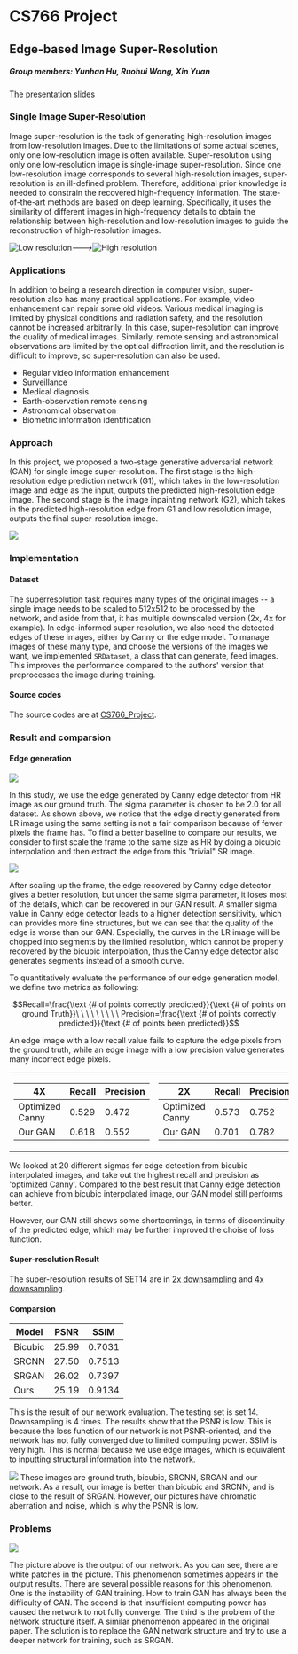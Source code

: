 # CS766 Project
## Edge-based Image Super-Resolution
##### Group members: Yunhan Hu, Ruohui Wang, Xin Yuan

[The presentation slides](https://github.com/hyh9335/CS766_Project/tree/gh-pages/Final_Presentation.pptx)



### Single Image Super-Resolution

Image super-resolution is the task of generating high-resolution images from low-resolution images. Due to the limitations of some actual scenes, only one low-resolution image is often available. Super-resolution using only one low-resolution image is single-image super-resolution. Since one low-resolution image corresponds to several high-resolution images, super-resolution is an ill-defined problem. Therefore, additional prior knowledge is needed to constrain the recovered high-frequency information. The state-of-the-art methods are based on deep learning. Specifically, it uses the similarity of different images in high-frequency details to obtain the relationship between high-resolution and low-resolution images to guide the reconstruction of high-resolution images.

![Low resolution](2021-05-04-22-29-22.png)--->![High resolution](2021-05-04-22-30-15.png)

### Applications

In addition to being a research direction in computer vision, super-resolution also has many practical applications. For example, video enhancement can repair some old videos. Various medical imaging is limited by physical conditions and radiation safety, and the resolution cannot be increased arbitrarily. In this case, super-resolution can improve the quality of medical images. Similarly, remote sensing and astronomical observations are limited by the optical diffraction limit, and the resolution is difficult to improve, so super-resolution can also be used.


- Regular video information enhancement
- Surveillance
- Medical diagnosis
- Earth-observation remote sensing
- Astronomical observation
- Biometric information identification


### Approach

In this project, we proposed a two-stage generative adversarial network (GAN) for single image super-resolution. The first stage is the high-resolution edge prediction network (G1), which takes in the low-resolution image and edge as the input, outputs the predicted high-resolution edge image. The second stage is the image inpainting network (G2), which takes in the predicted high-resolution edge from G1 and low resolution image, outputs the final super-resolution image.

![](2021-05-05-00-28-02.png)

### Implementation

#### Dataset

The superresolution task requires many types of the original images -- a single image needs to be scaled to 512x512 to be processed by the network, and aside from that, it has multiple downscaled version (2x, 4x for example). In edge-informed super resolution, we also need the detected edges of these images, either by Canny or the edge model. To manage images of these many type, and choose the versions of the images we want, we implemented `SRDataset`, a class that can generate, feed images. This improves the performance compared to the authors' version that preprocesses the image during training.

#### Source codes
The source codes are at [CS766_Project](https://github.com/hyh9335/CS766_Project).

### Result and comparsion

#### Edge generation 

![](Comparison_51.png)


In this study, we use the edge generated by Canny edge detector from HR image as our ground truth. The sigma parameter is chosen to be 2.0 for all dataset. As shown above, we notice that the edge directly generated from LR image using the same setting is not a fair comparison because of fewer pixels the frame has. To find a better baseline to compare our results, we consider to first scale the frame to the same size as HR by doing a bicubic interpolation and then extract the edge from this "trivial" SR image. 

![](Predicted_vs_trivial_51_.png)


After scaling up the frame, the edge recovered by Canny edge detector gives a better resolution, but under the same sigma parameter, it loses most of the details, which can be recovered in our GAN result. A smaller sigma value in Canny edge detector leads to a higher detection sensitivity, which can provides more fine structures, but we can see that the quality of the edge is worse than our GAN. Especially, the curves in the LR image will be chopped into segments by the limited resolution, which cannot be properly recovered by the bicubic interpolation, thus the Canny edge detector also generates segments instead of a smooth curve. 

To quantitatively evaluate the performance of our edge generation model, we define two metrics as following:

$$Recall=\frac{\text {# of points correctly predicted}}{\text {# of points on ground Truth}}\ \ \ \ \ \ \ \ \ Precision=\frac{\text {# of points correctly predicted}}{\text {# of points been predicted}}$$

An edge image with a low recall value fails to capture the edge pixels from the ground truth, while an edge image with a low precision value generates many incorrect edge pixels. 

<table>

<tr><td>

| 4X | Recall | Precision |
|----|----|----|
|Optimized Canny|0.529|0.472|
|Our GAN|0.618|0.552|

</td><td>

| 2X | Recall | Precision |
|----|----|----|
|Optimized Canny|0.573|0.752|
|Our GAN|0.701|0.782|

</td></tr> </table>

We looked at 20 different sigmas for edge detection from bicubic interpolated images, and take out the highest recall and precision as 'optimized Canny'. Compared to the best result that Canny edge detection can achieve from bicubic interpolated image, our GAN model still performs better. 

However, our GAN still shows some shortcomings, in terms of discontinuity of the predicted edge, which may be further improved the choise of loss function. 


#### Super-resolution Result
The super-resolution results of SET14 are in [2x downsampling](https://github.com/hyh9335/CS766_Project/tree/gh-pages/pred_full_lr2x) and [4x downsampling](https://github.com/hyh9335/CS766_Project/tree/gh-pages/pred_full_lr4x).

#### Comparsion

| Model | PSNR | SSIM |
|----|----|----|
|Bicubic|25.99|0.7031|
|SRCNN|27.50|0.7513|
|SRGAN|26.02|0.7397|
|Ours|25.19|0.9134|

This is the result of our network evaluation. The testing set is set 14. Downsampling is 4 times. The results show that the PSNR is low. This is because the loss function of our network is not PSNR-oriented, and the network has not fully converged due to limited computing power. SSIM is very high. This is normal because we use edge images, which is equivalent to inputting structural information into the network.

![](2021-05-05-17-49-11.png)
These images are ground truth, bicubic, SRCNN, SRGAN and our network. As a result, our image is better than bicubic and SRCNN, and is close to the result of SRGAN. However, our pictures have chromatic aberration and noise, which is why the PSNR is low.

### Problems
![](img_001_SRF_4_HR.png)

The picture above is the output of our network. As you can see, there are white patches in the picture. This phenomenon sometimes appears in the output results. There are several possible reasons for this phenomenon. One is the instability of GAN training. How to train GAN has always been the difficulty of GAN. The second is that insufficient computing power has caused the network to not fully converge. The third is the problem of the network structure itself. A similar phenomenon appeared in the original paper.
The solution is to replace the GAN network structure and try to use a deeper network for training, such as SRGAN.
